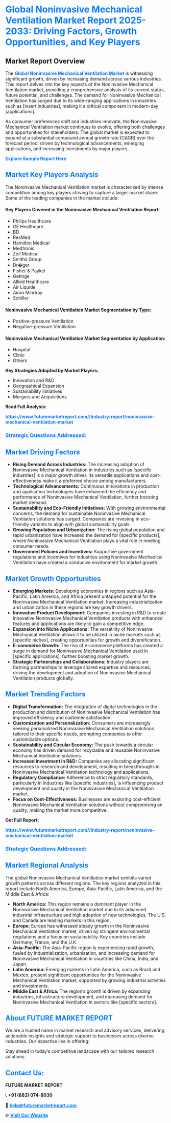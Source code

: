 <h1 style="color: #007BFF;">Global Noninvasive Mechanical Ventilation Market Report 2025-2033: Driving Factors, Growth Opportunities, and Key Players</h1>

<section id="overview">
<h2>Market Report Overview</h2>
<p>The <a href="https://www.futuremarketreport.com//industry-report/noninvasive-mechanical-ventilation-market" style="color: #007BFF; text-decoration: none;"><strong>Global Noninvasive Mechanical Ventilation Market</strong></a> is witnessing significant growth, driven by increasing demand across various industries. This report delves into the key aspects of the Noninvasive Mechanical Ventilation market, providing a comprehensive analysis of its current status, future potential, and challenges. The demand for Noninvasive Mechanical Ventilation has surged due to its wide-ranging applications in industries such as [insert industries], making it a critical component in modern-day [applications].</p>
<p>As consumer preferences shift and industries innovate, the Noninvasive Mechanical Ventilation market continues to evolve, offering both challenges and opportunities for stakeholders. The global market is expected to expand at a substantial compound annual growth rate (CAGR) over the forecast period, driven by technological advancements, emerging applications, and increasing investments by major players.</p>
</section>

<section id="overview">
<p><a href="https://www.futuremarketreport.com//request-sample/reportId=79293" style="color: #007BFF; text-decoration: none;"><strong>Explore Sample Report Here</strong></a></p>
</section>

<section id="key-players">
<h2 style="color: #007BFF;">Market Key Players Analysis</h2>
<p>The Noninvasive Mechanical Ventilation market is characterized by intense competition among key players striving to capture a larger market share. Some of the leading companies in the market include:</p>
<h4>Key Players Covered in the Noninvasive Mechanical Ventilation Report:</h4>
<ul><li>Philips Healthcare</li><li>GE Healthcare</li><li>BD</li><li>ResMed</li><li>Hamilton Medical</li><li>Medtronic</li><li>Zoll Medical</li><li>Smiths Group</li><li>Dr�ger</li><li>Fisher &amp; Paykel</li><li>Getinge</li><li>Allied Healthcare</li><li>Air Liquide</li><li>Airon Mindray</li><li>Schiller</li></ul>
<h4>Noninvasive Mechanical Ventilation Market Segmentation by Type:</h4>
<ul><li>Positive-pressure Ventilation</li><li>Negative-pressure Ventilation</li></ul>

<h4>Noninvasive Mechanical Ventilation Market Segmentation by Application:</h4>
<ul><li>Hospital</li><li>Clinic</li><li>Others</li></ul>
<p><strong>Key Strategies Adopted by Market Players:</strong></p>
<ul>
<li>Innovation and R&D</li>
<li>Geographical Expansion</li>
<li>Sustainability Initiatives</li>
<li>Mergers and Acquisitions</li>
</ul>
</section>

<section>
<p><strong>Read Full Analysis: </strong></p><a href="https://www.futuremarketreport.com//industry-report/noninvasive-mechanical-ventilation-market" style="color: #007BFF; text-decoration: none;"><strong>https://www.futuremarketreport.com//industry-report/noninvasive-mechanical-ventilation-market</strong></a>
<h3 style="color: #007BFF;">Strategic Questions Addressed:</h3>
</section>

<section id="driving-factors">
<h2 style="color: #007BFF;">Market Driving Factors</h2>
<ul>
<li><strong>Rising Demand Across Industries:</strong> The increasing adoption of Noninvasive Mechanical Ventilation in industries such as [specific industries] is a major growth driver. Its versatile applications and cost-effectiveness make it a preferred choice among manufacturers.</li>
<li><strong>Technological Advancements:</strong> Continuous innovations in production and application technologies have enhanced the efficiency and performance of Noninvasive Mechanical Ventilation, further boosting market demand.</li>
<li><strong>Sustainability and Eco-Friendly Initiatives:</strong> With growing environmental concerns, the demand for sustainable Noninvasive Mechanical Ventilation solutions has surged. Companies are investing in eco-friendly variants to align with global sustainability goals.</li>
<li><strong>Growing Population and Urbanization:</strong> The rising global population and rapid urbanization have increased the demand for [specific products], where Noninvasive Mechanical Ventilation plays a vital role in meeting consumer needs.</li>
<li><strong>Government Policies and Incentives:</strong> Supportive government regulations and incentives for industries using Noninvasive Mechanical Ventilation have created a conducive environment for market growth.</li>
</ul>
</section>

<section id="growth-opportunities">
<h2 style="color: #007BFF;">Market Growth Opportunities</h2>
<ul>
<li><strong>Emerging Markets:</strong> Developing economies in regions such as Asia-Pacific, Latin America, and Africa present untapped potential for the Noninvasive Mechanical Ventilation market. Increasing industrialization and urbanization in these regions are key growth drivers.</li>
<li><strong>Innovative Product Development:</strong> Companies investing in R&D to create innovative Noninvasive Mechanical Ventilation products with enhanced features and applications are likely to gain a competitive edge.</li>
<li><strong>Expansion into Niche Applications:</strong> The versatility of Noninvasive Mechanical Ventilation allows it to be utilized in niche markets such as [specific niches], creating opportunities for growth and diversification.</li>
<li><strong>E-commerce Growth:</strong> The rise of e-commerce platforms has created a surge in demand for Noninvasive Mechanical Ventilation used in [specific applications], further boosting market growth.</li>
<li><strong>Strategic Partnerships and Collaborations:</strong> Industry players are forming partnerships to leverage shared expertise and resources, driving the development and adoption of Noninvasive Mechanical Ventilation products globally.</li>
</ul>
</section>

<section id="trending-factors">
<h2 style="color: #007BFF;">Market Trending Factors</h2>
<ul>
<li><strong>Digital Transformation:</strong> The integration of digital technologies in the production and distribution of Noninvasive Mechanical Ventilation has improved efficiency and customer satisfaction.</li>
<li><strong>Customization and Personalization:</strong> Consumers are increasingly seeking personalized Noninvasive Mechanical Ventilation solutions tailored to their specific needs, prompting companies to offer customizable options.</li>
<li><strong>Sustainability and Circular Economy:</strong> The push towards a circular economy has driven demand for recyclable and reusable Noninvasive Mechanical Ventilation solutions.</li>
<li><strong>Increased Investment in R&D:</strong> Companies are allocating significant resources to research and development, resulting in breakthroughs in Noninvasive Mechanical Ventilation technology and applications.</li>
<li><strong>Regulatory Compliance:</strong> Adherence to strict regulatory standards, particularly in industries like [specific industries], is influencing product development and quality in the Noninvasive Mechanical Ventilation market.</li>
<li><strong>Focus on Cost-Effectiveness:</strong> Businesses are exploring cost-efficient Noninvasive Mechanical Ventilation solutions without compromising on quality, making the market more competitive.</li>
</ul>
</section>

<section>
<p><strong>Get Full Report: </strong></p><a href="https://www.futuremarketreport.com//industry-report/noninvasive-mechanical-ventilation-market" style="color: #007BFF; text-decoration: none;"><strong>https://www.futuremarketreport.com//industry-report/noninvasive-mechanical-ventilation-market</strong></a>
<h3 style="color: #007BFF;">Strategic Questions Addressed:</h3>
</section>


<section id="regional-analysis">
<h2 style="color: #007BFF;">Market Regional Analysis</h2>
<p>The global Noninvasive Mechanical Ventilation market exhibits varied growth patterns across different regions. The key regions analyzed in this report include North America, Europe, Asia-Pacific, Latin America, and the Middle East & Africa:</p>
<ul>
<li><strong>North America:</strong> This region remains a dominant player in the Noninvasive Mechanical Ventilation market due to its advanced industrial infrastructure and high adoption of new technologies. The U.S. and Canada are leading markets in this region.</li>
<li><strong>Europe:</strong> Europe has witnessed steady growth in the Noninvasive Mechanical Ventilation market, driven by stringent environmental regulations and a focus on sustainability. Key countries include Germany, France, and the U.K.</li>
<li><strong>Asia-Pacific:</strong> The Asia-Pacific region is experiencing rapid growth, fueled by industrialization, urbanization, and increasing demand for Noninvasive Mechanical Ventilation in countries like China, India, and Japan.</li>
<li><strong>Latin America:</strong> Emerging markets in Latin America, such as Brazil and Mexico, present significant opportunities for the Noninvasive Mechanical Ventilation market, supported by growing industrial activities and investments.</li>
<li><strong>Middle East & Africa:</strong> The region’s growth is driven by expanding industries, infrastructure development, and increasing demand for Noninvasive Mechanical Ventilation in sectors like [specific sectors].</li>
</ul>
</section>

<footer>
<h2 style="color: #007BFF;">About FUTURE MARKET REPORT</h2>
<p>We are a trusted name in market research and advisory services, delivering actionable insights and strategic support to businesses across diverse industries. Our expertise lies in offering:</p>

<p>Stay ahead in today’s competitive landscape with our tailored research solutions.</p>

<h2 style="color: #007BFF;">Contact Us:</h2>
<p><strong>FUTURE MARKET REPORT</strong></p>
<p>📞 <strong>+91 (883) 074-8030</strong></p>
<p>📧 <strong><a href="mailto:help@futuremarketreport.com" style="color: #007BFF;">help@futuremarketreport.com</a></strong></p>
<p>🌐 <strong><a href="https://www.futuremarketreport.com/" style="color: #007BFF;">Visit Our Website</a></strong></p>
</footer>